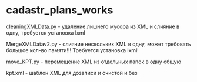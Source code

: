 # cadastr_plans_works
cleaningXMLData.py - удаление лишнего мусора из XML и слияние в одну, требуется установка lxml

MergeXMLDatav2.py - слияние нескольких XML в одну, может требовать большое кол-во памяти!!! Требуется установка lxml!

move_KPT.py - перемещение XML из отдельных папок в одну общую

kpt.xml - шаблон XML для дозаписи и очистой и без
